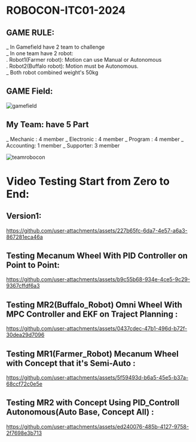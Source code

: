 # ROBOCON-ITC01-2024
## GAME RULE:
_ In Gamefield have 2 team to challenge<br>
_ In one team have 2 robot:<br>
 . Robot1(Farmer robot): Motion can use Manual or Autonomous<br>
 . Robot2(Buffalo robot): Motion must be Autonomous.<br>
_ Both​ robot combined weight's 50kg

## GAME Field:

![gamefield](https://github.com/user-attachments/assets/18b4a525-6631-478e-ad32-5df222f335cd)

## My Team: have 5 Part
_ Mechanic : 4 member
_ Electronic : 4 member
_ Program : 4 member
_ Accounting: 1 member
_ Supporter: 3 member

![teamrobocon](https://github.com/user-attachments/assets/5d0f267c-2f1e-41d7-80c9-47943a025e90)

# Video Testing Start from Zero to End:
## Version1:

https://github.com/user-attachments/assets/227b65fc-6da7-4e57-a6a3-867281eca46a

## Testing Mecanum Wheel With PID Controller on Point to Point:

https://github.com/user-attachments/assets/b9c55b68-934e-4ce5-9c29-9367cffdf6a3

## Testing MR2(Buffalo_Robot) Omni Wheel With MPC Controller and EKF on Traject Planning :

https://github.com/user-attachments/assets/0437cdec-47b1-496d-b72f-30dea29d7096

## Testing MR1(Farmer_Robot) Mecanum Wheel with Concept that it's Semi-Auto :

https://github.com/user-attachments/assets/5f59493d-b6a5-45e5-b37a-68ccf72c0e5e

## Testing MR2 with Concept Using PID_Controll Autonomous(Auto Base, Concept All) :

https://github.com/user-attachments/assets/ed240076-485b-4127-9758-2f7698e3b713

